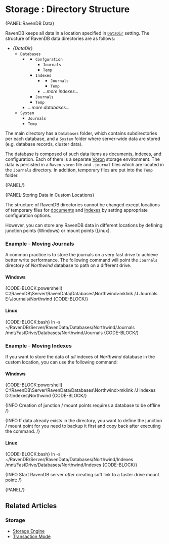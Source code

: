 ﻿# Storage : Directory Structure

{PANEL:RavenDB Data}

RavenDB keeps all data in a location specified in [`DataDir`](../../server/configuration/core-configuration#datadir) setting. 
The structure of RavenDB data directories are as follows:

* _{DataDir}_
  * `Databases`
      * _<database-name>_
          * `Confguration`
              * `Journals`
              * `Temp`
          * `Indexes`
              * _<index-name>_
                  * `Journals`
                  * `Temp`
              * _...more indexes..._
          * `Journals`
          * `Temp`
      * _...more databases..._
  * `System`
      * `Journals`
      * `Temp`

The main directory has a `Databases` folder, which contains subdirectories per each database, and a `System` folder where server-wide data are stored (e.g. database records, cluster data).

The database is composed of such data items as documents, indexes, and configuration. Each of them is a separate [Voron](../../server/storage/storage-engine) storage environment.
The data is persisted in a `Raven.voron` file and `.journal` files which are located in the `Journals` directory. In addition, temporary files are put into the `Temp` folder.

{PANEL/}

{PANEL:Storing Data in Custom Locations}

The structure of RavenDB directories cannot be changed except locations of temporary files for [documents](../../server/configuration/storage-configuration#storage.temppath) and [indexes](../../server/configuration/indexing-configuration#indexing.temppath) by setting appropriate configuration options.

However, you can store any RavenDB data in different locations by defining junction points (Windows) or mount points (Linux).

### Example - Moving Journals

A common practice is to store the journals on a very fast drive to achieve better write performance.
The following command will point the `Journals` directory of _Northwind_ database to path on a different drive.

#### Windows

{CODE-BLOCK:powershell}
C:\RavenDB\Server\RavenData\Databases\Northwind>mklink /J Journals E:\Journals\Northwind
{CODE-BLOCK/}

#### Linux

{CODE-BLOCK:bash}
 ln -s ~/RavenDB/Server/RavenData/Databases/Northwind/Journals /mnt/FastDrive/Databases/Northwind/Journals
 {CODE-BLOCK/}

### Example - Moving Indexes

If you want to store the data of _all_ indexes of _Northwind_ database in the custom location, you can use the following command:

#### Windows

{CODE-BLOCK:powershell}
C:\RavenDB\Server\RavenData\Databases\Northwind>mklink /J Indexes D:\Indexes\Northwind
{CODE-BLOCK/}

{INFO Creation of junction / mount points requires a database to be offline /}

{INFO If data already exists in the directory, you want to define the junction / mount point for you need to backup it first and copy back after executing the command. /}

#### Linux

{CODE-BLOCK:bash}
ln -s ~/RavenDB/Server/RavenData/Databases/Northwind/Indexes /mnt/FastDrive/Databases/Northwind/Indexes
{CODE-BLOCK/}

{INFO Start RavenDB server _after_ creating soft link to a faster drive mount point: /}

{PANEL/}

## Related Articles

### Storage

- [Storage Engine](../../storage/storage-engine)
- [Transaction Mode](../../server/storage/transaction-mode)
